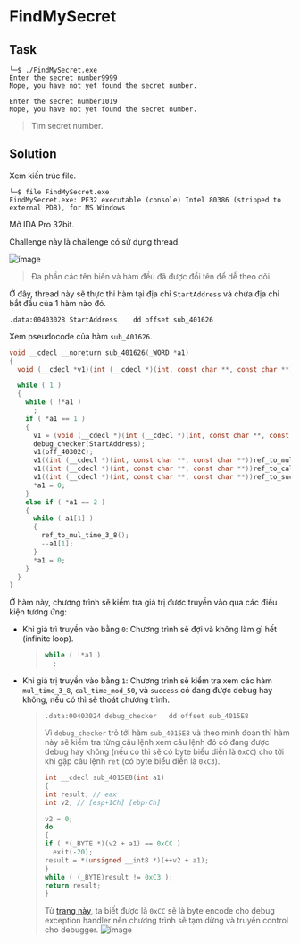 # FindMySecret
## Task
```
└─$ ./FindMySecret.exe
Enter the secret number9999
Nope, you have not yet found the secret number.

Enter the secret number1019
Nope, you have not yet found the secret number.
```
> Tìm secret number.  

## Solution
Xem kiến trúc file.  
```
└─$ file FindMySecret.exe
FindMySecret.exe: PE32 executable (console) Intel 80386 (stripped to external PDB), for MS Windows
```  

Mở IDA Pro 32bit.  

Challenge này là challenge có sử dụng thread.  

![image](https://user-images.githubusercontent.com/44528004/121792168-c79bec80-cc1b-11eb-9bc4-d2f864e54153.png)  

> Đa phần các tên biến và hàm đều đã được đổi tên để dễ theo dõi.  

Ở đây, thread này sẽ thực thi hàm tại địa chỉ `StartAddress` và chứa địa chỉ bắt đầu của 1 hàm nào đó.  
```
.data:00403028 StartAddress    dd offset sub_401626
```  

Xem pseudocode của hàm `sub_401626`.  
```c
void __cdecl __noreturn sub_401626(_WORD *a1)
{
  void (__cdecl *v1)(int (__cdecl *)(int, const char **, const char **)); // [esp+1Ch] [ebp-Ch]

  while ( 1 )
  {
    while ( !*a1 )
      ;
    if ( *a1 == 1 )
    {
      v1 = (void (__cdecl *)(int (__cdecl *)(int, const char **, const char **)))debug_checker;
      debug_checker(StartAddress);
      v1(off_40302C);
      v1((int (__cdecl *)(int, const char **, const char **))ref_to_mul_time_3_8);
      v1((int (__cdecl *)(int, const char **, const char **))ref_to_cal_time_mod_50);
      v1((int (__cdecl *)(int, const char **, const char **))ref_to_success);
      *a1 = 0;
    }
    else if ( *a1 == 2 )
    {
      while ( a1[1] )
      {
        ref_to_mul_time_3_8();
        --a1[1];
      }
      *a1 = 0;
    }
  }
}
```  

Ở hàm này, chương trình sẽ kiểm tra giá trị được truyền vào qua các điều kiện tương ứng:  
- Khi giá trì truyền vào bằng `0`: Chương trình sẽ đợi và không làm gì hết (infinite loop).  
  > ```c
  > while ( !*a1 )
  >   ;
  > ```  

- Khi giá trị truyền vào bằng `1`: Chương trình sẽ kiểm tra xem các hàm `mul_time_3_8`, `cal_time_mod_50`, và `success` có đang được debug hay không, nếu có thì sẽ thoát chương trình.  
  > ```
  > .data:00403024 debug_checker   dd offset sub_4015E8
  > ```  
  > Vì `debug_checker` trỏ tới hàm `sub_4015E8` và theo mình đoán thì hàm này sẽ kiểm tra từng câu lệnh xem câu lệnh đó có đang được debug hay không (nếu có thì sẽ có byte biểu diễn là `0xCC`) cho tới khi gặp câu lệnh `ret` (có byte biểu diễn là `0xC3`).  
  > ```c
  > int __cdecl sub_4015E8(int a1)
  > {
  > int result; // eax
  > int v2; // [esp+1Ch] [ebp-Ch]
  > 
  > v2 = 0;
  > do
  > {
  > if ( *(_BYTE *)(v2 + a1) == 0xCC )
  >   exit(-20);
  > result = *(unsigned __int8 *)(++v2 + a1);
  > }
  > while ( (_BYTE)result != 0xC3 );
  > return result;
  > }
  > ```  
  > Từ [trang này](https://eli.thegreenplace.net/2011/01/27/how-debuggers-work-part-2-breakpoints), ta biết được là `0xCC` sẽ là byte encode cho debug exception handler nên chương trình sẽ tạm dừng và truyền control cho debugger.
  > ![image](https://user-images.githubusercontent.com/44528004/121792345-cec3fa00-cc1d-11eb-847d-847822d54981.png)  





